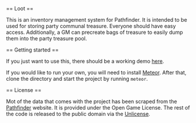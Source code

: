 == Loot ==

This is an inventory management system for Pathfinder. It is intended to be used for storing party communal treasure. Everyone should have easy access. Additionally, a GM can precreate bags of treasure to easily dump them into the party treasure pool.

== Getting started ==

If you just want to use this, there should be a working demo [here](http://loot.meteor.com/).

If you would like to run your own, you will need to install [Meteor](https://www.meteor.com/). After that, clone the directory and start the project by running ``meteor``.

== License ==

Mot of the data that comes with the project has been scraped from the [Pathfinder](http://www.d20pfsrd.com/) website. It is provided under the Open Game License. The rest of the code is released to the public domain via the [Unlicense](http://unicense.org/).

